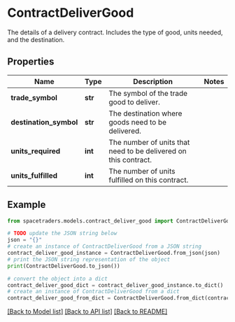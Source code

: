 # ContractDeliverGood

The details of a delivery contract. Includes the type of good, units needed, and the destination.

## Properties

Name | Type | Description | Notes
------------ | ------------- | ------------- | -------------
**trade_symbol** | **str** | The symbol of the trade good to deliver. | 
**destination_symbol** | **str** | The destination where goods need to be delivered. | 
**units_required** | **int** | The number of units that need to be delivered on this contract. | 
**units_fulfilled** | **int** | The number of units fulfilled on this contract. | 

## Example

```python
from spacetraders.models.contract_deliver_good import ContractDeliverGood

# TODO update the JSON string below
json = "{}"
# create an instance of ContractDeliverGood from a JSON string
contract_deliver_good_instance = ContractDeliverGood.from_json(json)
# print the JSON string representation of the object
print(ContractDeliverGood.to_json())

# convert the object into a dict
contract_deliver_good_dict = contract_deliver_good_instance.to_dict()
# create an instance of ContractDeliverGood from a dict
contract_deliver_good_from_dict = ContractDeliverGood.from_dict(contract_deliver_good_dict)
```
[[Back to Model list]](../README.md#documentation-for-models) [[Back to API list]](../README.md#documentation-for-api-endpoints) [[Back to README]](../README.md)


